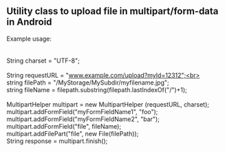 <h2>Utility class to upload file in multipart/form-data in Android</h2>

Example usage:<br>
<br>
<br>
String charset = "UTF-8";<br>
<br>
String requestURL = "www.example.com/upload?myId=12312";<br>
<br>
string filePath = "/MyStorage/MySubdir/myfilename.jpg";<br>
string fileName = filepath.substring(filepath.lastIndexOf("/")+1);<br>
<br>
MultipartHelper  multipart = new MultipartHelper (requestURL, charset);<br>
multipart.addFormField("myFormFieldName1", "foo");<br>
multipart.addFormField("myFormFieldName2", "bar");<br>
multipart.addFormField("file", fileName);<br>
multipart.addFilePart("file", new File(filePath));<br>
String response = multipart.finish();<br>